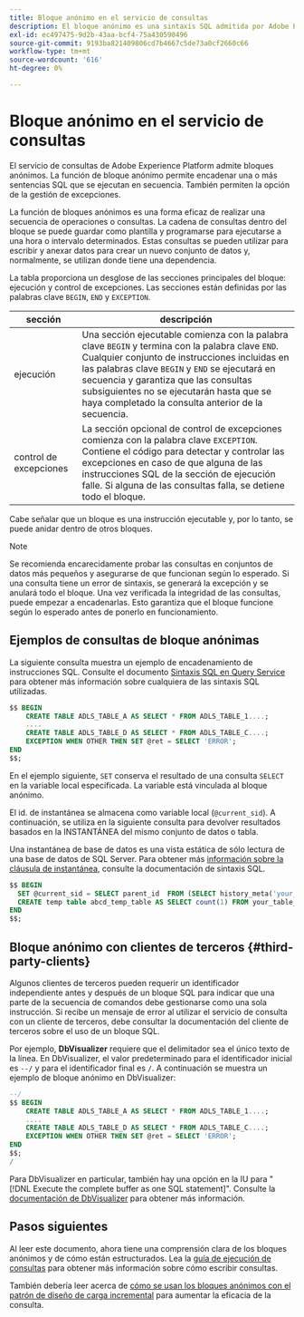 ```yaml
---
title: Bloque anónimo en el servicio de consultas
description: El bloque anónimo es una sintaxis SQL admitida por Adobe Experience Platform Query Service, que le permite ejecutar de forma eficaz una secuencia de consultas
exl-id: ec497475-9d2b-43aa-bcf4-75a430590496
source-git-commit: 9193ba821409806cd7b4667c5de73a0cf2660c66
workflow-type: tm+mt
source-wordcount: '616'
ht-degree: 0%

---
```


# Bloque anónimo en el servicio de consultas

El servicio de consultas de Adobe Experience Platform admite bloques anónimos. La función de bloque anónimo permite encadenar una o más sentencias SQL que se ejecutan en secuencia. También permiten la opción de la gestión de excepciones.

La función de bloques anónimos es una forma eficaz de realizar una secuencia de operaciones o consultas. La cadena de consultas dentro del bloque se puede guardar como plantilla y programarse para ejecutarse a una hora o intervalo determinados. Estas consultas se pueden utilizar para escribir y anexar datos para crear un nuevo conjunto de datos y, normalmente, se utilizan donde tiene una dependencia.

La tabla proporciona un desglose de las secciones principales del bloque: ejecución y control de excepciones. Las secciones están definidas por las palabras clave `BEGIN`, `END` y `EXCEPTION`.

| sección | descripción |
|---|---|
| ejecución | Una sección ejecutable comienza con la palabra clave `BEGIN` y termina con la palabra clave `END`. Cualquier conjunto de instrucciones incluidas en las palabras clave `BEGIN` y `END` se ejecutará en secuencia y garantiza que las consultas subsiguientes no se ejecutarán hasta que se haya completado la consulta anterior de la secuencia. |
| control de excepciones | La sección opcional de control de excepciones comienza con la palabra clave `EXCEPTION`. Contiene el código para detectar y controlar las excepciones en caso de que alguna de las instrucciones SQL de la sección de ejecución falle. Si alguna de las consultas falla, se detiene todo el bloque. |

Cabe señalar que un bloque es una instrucción ejecutable y, por lo tanto, se puede anidar dentro de otros bloques.

>[!NOTE]
>
> Se recomienda encarecidamente probar las consultas en conjuntos de datos más pequeños y asegurarse de que funcionan según lo esperado. Si una consulta tiene un error de sintaxis, se generará la excepción y se anulará todo el bloque. Una vez verificada la integridad de las consultas, puede empezar a encadenarlas. Esto garantiza que el bloque funcione según lo esperado antes de ponerlo en funcionamiento.

## Ejemplos de consultas de bloque anónimas

La siguiente consulta muestra un ejemplo de encadenamiento de instrucciones SQL. Consulte el documento [Sintaxis SQL en Query Service](../sql/syntax.md) para obtener más información sobre cualquiera de las sintaxis SQL utilizadas.

```SQL
$$ BEGIN
    CREATE TABLE ADLS_TABLE_A AS SELECT * FROM ADLS_TABLE_1....;
    ....
    CREATE TABLE ADLS_TABLE_D AS SELECT * FROM ADLS_TABLE_C....; 
    EXCEPTION WHEN OTHER THEN SET @ret = SELECT 'ERROR';
END
$$;
```

En el ejemplo siguiente, `SET` conserva el resultado de una consulta `SELECT` en la variable local especificada. La variable está vinculada al bloque anónimo.

El id. de instantánea se almacena como variable local (`@current_sid`). A continuación, se utiliza en la siguiente consulta para devolver resultados basados en la INSTANTÁNEA del mismo conjunto de datos o tabla.

Una instantánea de base de datos es una vista estática de sólo lectura de una base de datos de SQL Server. Para obtener más [información sobre la cláusula de instantánea](../sql/syntax.md#SNAPSHOT-clause), consulte la documentación de sintaxis SQL.

```SQL
$$ BEGIN                                             
  SET @current_sid = SELECT parent_id  FROM (SELECT history_meta('your_table_name')) WHERE  is_current = true;
  CREATE temp table abcd_temp_table AS SELECT count(1) FROM your_table_name  SNAPSHOT SINCE @current_sid;                                                                                           
END
$$;
```

## Bloque anónimo con clientes de terceros {#third-party-clients}

Algunos clientes de terceros pueden requerir un identificador independiente antes y después de un bloque SQL para indicar que una parte de la secuencia de comandos debe gestionarse como una sola instrucción. Si recibe un mensaje de error al utilizar el servicio de consulta con un cliente de terceros, debe consultar la documentación del cliente de terceros sobre el uso de un bloque SQL.

Por ejemplo, **DbVisualizer** requiere que el delimitador sea el único texto de la línea. En DbVisualizer, el valor predeterminado para el identificador inicial es `--/` y para el identificador final es `/`. A continuación se muestra un ejemplo de bloque anónimo en DbVisualizer:

```SQL
--/
$$ BEGIN
    CREATE TABLE ADLS_TABLE_A AS SELECT * FROM ADLS_TABLE_1....;
    ....
    CREATE TABLE ADLS_TABLE_D AS SELECT * FROM ADLS_TABLE_C....;
    EXCEPTION WHEN OTHER THEN SET @ret = SELECT 'ERROR';
END
$$;
/
```

Para DbVisualizer en particular, también hay una opción en la IU para &quot;[!DNL Execute the complete buffer as one SQL statement]&quot;. Consulte la [documentación de DbVisualizer](https://confluence.dbvis.com/display/UG120/Executing+Complex+Statements#ExecutingComplexStatements-UsingExecuteBuffer) para obtener más información.

## Pasos siguientes

Al leer este documento, ahora tiene una comprensión clara de los bloques anónimos y de cómo están estructurados. Lea la [guía de ejecución de consultas](../best-practices/writing-queries.md) para obtener más información sobre cómo escribir consultas.

También debería leer acerca de [cómo se usan los bloques anónimos con el patrón de diseño de carga incremental](./incremental-load.md) para aumentar la eficacia de la consulta.
